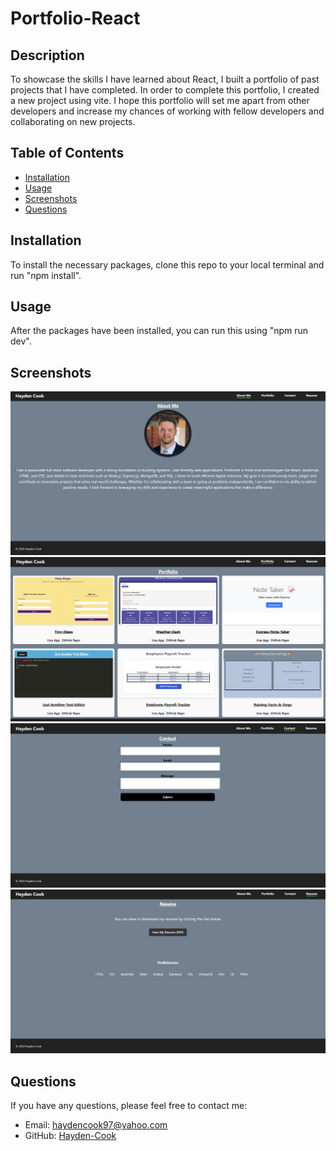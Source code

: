 # Portfolio-React

## Description
To showcase the skills I have learned about React, I built a portfolio of past projects that I have completed. In order to complete this portfolio, I created a new project using vite. I hope this portfolio will set me apart from other developers and increase my chances of working with fellow developers and collaborating on new projects. 

## Table of Contents
- [Installation](#installation)
- [Usage](#usage)
- [Screenshots](#screenshots)
- [Questions](#questions)

## Installation
To install the necessary packages, clone this repo to your local terminal and run "npm install".

## Usage
After the packages have been installed, you can run this using "npm run dev".

## Screenshots
![Screenshot](https://github.com/Hayden-Cook/Portfolio-React/blob/main/public/screenshotimages/AboutMeScreenshot.png)
![Screenshot](https://github.com/Hayden-Cook/Portfolio-React/blob/main/public/screenshotimages/PortfolioScreenshot.png)
![Screenshot](https://github.com/Hayden-Cook/Portfolio-React/blob/main/public/screenshotimages/ContactScreenshot.png)
![Screenshot](https://github.com/Hayden-Cook/Portfolio-React/blob/main/public/screenshotimages/ResumeScreenshot.png)

## Questions
If you have any questions, please feel free to contact me:
  - Email: [haydencook97@yahoo.com](mailto:haydencook97@yahoo.com)
  - GitHub: [Hayden-Cook](https://github.com/Hayden-Cook)
